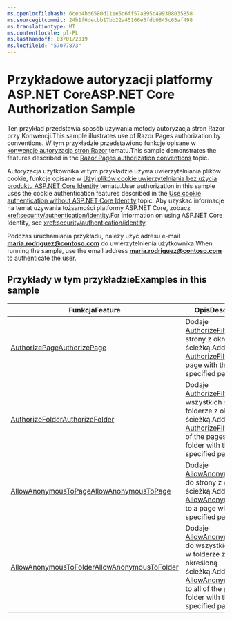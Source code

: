 ```yaml
---
ms.openlocfilehash: 6ceb4bd6580d11ee5d6ff57a895c499308035858
ms.sourcegitcommit: 24b1f6decbb17bb22a45166e5fdb0845c65af498
ms.translationtype: MT
ms.contentlocale: pl-PL
ms.lasthandoff: 03/01/2019
ms.locfileid: "57077873"
---
```

# <a name="aspnet-core-authorization-sample"></a><span data-ttu-id="2ad94-101">Przykładowe autoryzacji platformy ASP.NET Core</span><span class="sxs-lookup"><span data-stu-id="2ad94-101">ASP.NET Core Authorization Sample</span></span>

<span data-ttu-id="2ad94-102">Ten przykład przedstawia sposób używania metody autoryzacja stron Razor przy Konwencji.</span><span class="sxs-lookup"><span data-stu-id="2ad94-102">This sample illustrates use of Razor Pages authorization by conventions.</span></span> <span data-ttu-id="2ad94-103">W tym przykładzie przedstawiono funkcje opisane w [konwencje autoryzacja stron Razor](https://docs.microsoft.com/aspnet/core/security/authorization/razor-pages-authorization) tematu.</span><span class="sxs-lookup"><span data-stu-id="2ad94-103">This sample demonstrates the features described in the [Razor Pages authorization conventions](https://docs.microsoft.com/aspnet/core/security/authorization/razor-pages-authorization) topic.</span></span>

<span data-ttu-id="2ad94-104">Autoryzacja użytkownika w tym przykładzie używa uwierzytelniania plików cookie, funkcje opisane w [Użyj plików cookie uwierzytelniania bez użycia produktu ASP.NET Core Identity](https://docs.microsoft.com/aspnet/core/security/authentication/cookie) tematu.</span><span class="sxs-lookup"><span data-stu-id="2ad94-104">User authorization in this sample uses the cookie authentication features described in the [Use cookie authentication without ASP.NET Core Identity](https://docs.microsoft.com/aspnet/core/security/authentication/cookie) topic.</span></span> <span data-ttu-id="2ad94-105">Aby uzyskać informacje na temat używania tożsamości platformy ASP.NET Core, zobacz <xref:security/authentication/identity>.</span><span class="sxs-lookup"><span data-stu-id="2ad94-105">For information on using ASP.NET Core Identity, see <xref:security/authentication/identity>.</span></span>

<span data-ttu-id="2ad94-106">Podczas uruchamiania przykładu, należy użyć adresu e-mail **maria.rodriguez@contoso.com** do uwierzytelnienia użytkownika.</span><span class="sxs-lookup"><span data-stu-id="2ad94-106">When running the sample, use the email address **maria.rodriguez@contoso.com** to authenticate the user.</span></span>

## <a name="examples-in-this-sample"></a><span data-ttu-id="2ad94-107">Przykłady w tym przykładzie</span><span class="sxs-lookup"><span data-stu-id="2ad94-107">Examples in this sample</span></span>

| <span data-ttu-id="2ad94-108">Funkcja</span><span class="sxs-lookup"><span data-stu-id="2ad94-108">Feature</span></span> | <span data-ttu-id="2ad94-109">Opis</span><span class="sxs-lookup"><span data-stu-id="2ad94-109">Description</span></span> |
| --- | --- |
| [<span data-ttu-id="2ad94-110">AuthorizePage</span><span class="sxs-lookup"><span data-stu-id="2ad94-110">AuthorizePage</span></span>](https://docs.microsoft.com/dotnet/api/microsoft.extensions.dependencyinjection.pageconventioncollectionextensions.authorizepage) | <span data-ttu-id="2ad94-111">Dodaje [AuthorizeFilter](https://docs.microsoft.com/dotnet/api/microsoft.aspnetcore.mvc.authorization.authorizefilter) do strony z określoną ścieżką.</span><span class="sxs-lookup"><span data-stu-id="2ad94-111">Adds an [AuthorizeFilter](https://docs.microsoft.com/dotnet/api/microsoft.aspnetcore.mvc.authorization.authorizefilter) to the page with the specified path.</span></span> |
| [<span data-ttu-id="2ad94-112">AuthorizeFolder</span><span class="sxs-lookup"><span data-stu-id="2ad94-112">AuthorizeFolder</span></span>](https://docs.microsoft.com/dotnet/api/microsoft.extensions.dependencyinjection.pageconventioncollectionextensions.authorizefolder) | <span data-ttu-id="2ad94-113">Dodaje [AuthorizeFilter](https://docs.microsoft.com/dotnet/api/microsoft.aspnetcore.mvc.authorization.authorizefilter) do wszystkich stron w folderze z określoną ścieżką.</span><span class="sxs-lookup"><span data-stu-id="2ad94-113">Adds an [AuthorizeFilter](https://docs.microsoft.com/dotnet/api/microsoft.aspnetcore.mvc.authorization.authorizefilter) to all of the pages in a folder with the specified path.</span></span> |
| [<span data-ttu-id="2ad94-114">AllowAnonymousToPage</span><span class="sxs-lookup"><span data-stu-id="2ad94-114">AllowAnonymousToPage</span></span>](https://docs.microsoft.com/dotnet/api/microsoft.extensions.dependencyinjection.pageconventioncollectionextensions.allowanonymoustopage) | <span data-ttu-id="2ad94-115">Dodaje [AllowAnonymousFilter](https://docs.microsoft.com/dotnet/api/microsoft.aspnetcore.mvc.authorization.allowanonymousfilter) do strony z określoną ścieżką.</span><span class="sxs-lookup"><span data-stu-id="2ad94-115">Adds an [AllowAnonymousFilter](https://docs.microsoft.com/dotnet/api/microsoft.aspnetcore.mvc.authorization.allowanonymousfilter) to a page with the specified path.</span></span> |
| [<span data-ttu-id="2ad94-116">AllowAnonymousToFolder</span><span class="sxs-lookup"><span data-stu-id="2ad94-116">AllowAnonymousToFolder</span></span>](https://docs.microsoft.com/dotnet/api/microsoft.extensions.dependencyinjection.pageconventioncollectionextensions.allowanonymoustofolder) | <span data-ttu-id="2ad94-117">Dodaje [AllowAnonymousFilter](https://docs.microsoft.com/dotnet/api/microsoft.aspnetcore.mvc.authorization.allowanonymousfilter) do wszystkich stron w folderze z określoną ścieżką.</span><span class="sxs-lookup"><span data-stu-id="2ad94-117">Adds an [AllowAnonymousFilter](https://docs.microsoft.com/dotnet/api/microsoft.aspnetcore.mvc.authorization.allowanonymousfilter) to all of the pages in a folder with the specified path.</span></span> |

